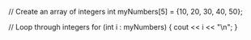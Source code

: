 // Create an array of integers
int myNumbers[5] = {10, 20, 30, 40, 50};

// Loop through integers
for (int i : myNumbers) {
  cout << i << "\n";
}
